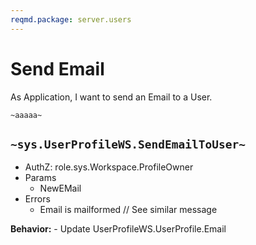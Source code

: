 ```yaml
---
reqmd.package: server.users
---
```

# Send Email

As Application, I want to send an Email to a User.

`~aaaaa~`

## `~sys.UserProfileWS.SendEmailToUser~`

- AuthZ: role.sys.Workspace.ProfileOwner
- Params
  - NewEMail
- Errors
  - Email is mailformed // See similar message

**Behavior:**
    - Update UserProfileWS.UserProfile.Email
